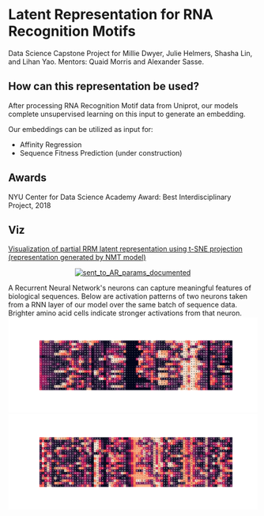 # Latent Representation for RNA Recognition Motifs
Data Science Capstone Project for Millie Dwyer, Julie Helmers, Shasha Lin, and Lihan Yao. Mentors: Quaid Morris and Alexander Sasse.  

## How can this representation be used?
After processing RNA Recognition Motif data from Uniprot, our models complete unsupervised learning on this input to generate an embedding.

Our embeddings can be utilized as input for: 
- Affinity Regression
- Sequence Fitness Prediction (under construction)

## Awards
NYU Center for Data Science Academy Award: Best Interdisciplinary Project, 2018 

## Viz
[Visualization of partial RRM latent representation using t-SNE projection (representation generated by NMT model) ](https://plot.ly/~mrnood/108)

<div>
    <a href="https://plot.ly/~mrnood/108/?share_key=atYJmd3B8OqYly2cw8RduT" target="_blank" title="sent_to_AR_params_documented" style="display: block; text-align: center;"><img src="https://plot.ly/~mrnood/108.png?share_key=atYJmd3B8OqYly2cw8RduT" alt="sent_to_AR_params_documented" style="max-width: 100%;width: 1200px;"  width="1200" onerror="this.onerror=null;this.src='https://plot.ly/404.png';" /></a>
</div>

A Recurrent Neural Network's neurons can capture meaningful features of biological sequences. Below are activation patterns of two neurons taken from a RNN layer of our model over the same batch of sequence data. Brighter amino acid cells indicate stronger activations from that neuron.      
![neuron63](./figs/neuron63.png)
![neuron11](./figs/neuron11.png)
